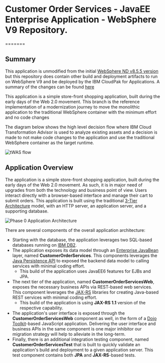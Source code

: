 # Customer Order Services - JavaEE Enterprise Application - WebSphere V9 Repository.
=======

## Summary
This application is unmodified from the initial [WebSphere ND v8.5.5 version](https://github.ibm.com/CASE/cloudpak-for-applications/tree/was855) but this repository does contain other build and deployment artifacts to run on WebSphere V9 and be deployed by the IBM CloudPak for Applications. A summary of the changes can be found [here](https://github.ibm.com/CASE/cloudpak-for-applications/blob/master/tWAS-build.md)

This application is a simple store-front shopping application, built during the early days of the Web 2.0 movement. This branch is the reference implementation of a modernization journey to move the monolithic application to the traditional WebSphere container with the minimum effort and no code changes

  The diagram below shows the high level decision flow where IBM Cloud Transformation Advisor is used to analyze existing assets and a decision is made to not make code changes to the application and use the traditional WebSphere container as the target runtime.

  ![tWAS flow](https://github.ibm.com/CASE/cloudpak-for-applications/blob/master/images/root/tWASflow.jpg)

## Application Overview
The application is a simple store-front shopping application, built during the early days of the Web 2.0 movement. As such, it is in major need of upgrades from both the technology and business point of view.  Users interact directly with a browser-based interface and manage their cart to submit orders.  This application is built using the traditional [3-Tier Architecture](http://www.tonymarston.net/php-mysql/3-tier-architecture.html) model, with an HTTP server, an application server, and a supporting database.

![Phase 0 Application Architecture](https://github.com/ibm-cloud-architecture/refarch-jee/raw/master/static/imgs/apparch-pc-phase0-customerorderservices.png)

There are several components of the overall application architecture:
- Starting with the database, the application leverages two SQL-based databases running on [IBM DB2](https://www.ibm.com/analytics/us/en/technology/db2/).
- The application exposes its data model through an [Enterprise JavaBean](https://en.wikipedia.org/wiki/Enterprise_JavaBeans) layer, named **CustomerOrderServices**.  This components leverages the [Java Persistence API](https://en.wikibooks.org/wiki/Java_Persistence/What_is_JPA%3F) to exposed the backend data model to calling services with minimal coding effort.
  - This build of the application uses JavaEE6 features for EJBs and JPA.
- The next tier of the application, named **CustomerOrderServicesWeb**, exposes the necessary business APIs via REST-based web services.  This component leverages the [JAX-RS](https://en.wikipedia.org/wiki/Java_API_for_RESTful_Web_Services) libraries for creating Java-based REST services with minimal coding effort.
  - This build of the application is using **JAX-RS 1.1** version of the respective capability.
- The application's user interface is exposed through the **CustomerOrderServicesWeb** component as well, in the form of a [Dojo Toolkit](#tbd)-based JavaScript application.  Delivering the user interface and business APIs in the same component is one major inhibitor our migration strategy will help to alleviate in the long-term.
- Finally, there is an additional integration testing component, named **CustomerOrderServicesTest** that is built to quickly validate an application's build and deployment to a given application server.  This test component contains both **JPA** and **JAX-RS**-based tests.
